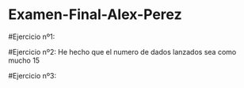 # Examen-Final-Alex-Perez

#Ejercicio nº1: 

#Ejercicio nº2: 
  He hecho que el numero de dados lanzados sea como mucho 15

#Ejercicio nº3:
